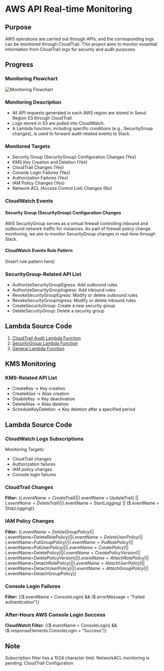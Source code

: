 # AWS API Real-time Monitoring

## Purpose
AWS operations are carried out through APIs, and the corresponding logs can be monitored through CloudTrail. This project aims to monitor essential information from CloudTrail logs for security and audit purposes.

## Progress

### Monitoring Flowchart
![Monitoring Flowchart](insert_flowchart_image_link_here)

### Monitoring Description
- All API requests generated in each AWS region are stored in Seoul Region S3 through CloudTrail.
- Logs stored in S3 are pulled into CloudWatch.
- A Lambda function, including specific conditions (e.g., SecurityGroup changes), is used to forward audit-related events to Slack.

### Monitored Targets
- Security Group (SecurityGroup) Configuration Changes (Yes)
- KMS Key Creation and Deletion (Yes)
- CloudTrail Changes (Yes)
- Console Login Failures (Yes)
- Authorization Failures (Yes)
- IAM Policy Changes (Yes)
- Network ACL (Access Control List) Changes (No)

### CloudWatch Events

#### Security Group (SecurityGroup) Configuration Changes
AWS SecurityGroup serves as a virtual firewall controlling inbound and outbound network traffic for instances. As part of firewall policy change monitoring, we aim to monitor SecurityGroup changes in real-time through Slack.

#### CloudWatch Events Rule Pattern
[Insert rule pattern here]

### SecurityGroup-Related API List
- AuthorizeSecurityGroupEgress: Add outbound rules
- AuthorizeSecurityGroupIngress: Add inbound rules
- RevokeSecurityGroupEgress: Modify or delete outbound rules
- RevokeSecurityGroupIngress: Modify or delete inbound rules
- CreateSecurityGroup: Create a new security group
- DeleteSecurityGroup: Delete a security group

## Lambda Source Code

1. [CloudTrail Audit Lambda Function](https://github.com/Twodragon0/Lambda/blob/main/Cloudtrail_Audit_lambda_function.py)
2. [SecurityGroup Lambda Function](https://github.com/Twodragon0/Lambda/blob/main/SG_lambda_function.py)
3. [General Lambda Function](https://github.com/Twodragon0/Lambda/blob/main/lambda_function.py)

## KMS Monitoring

### KMS-Related API List

- CreateKey → Key creation
- CreateAlias → Alias creation
- DisableKey → Key deactivation
- DeleteAlias → Alias deletion
- ScheduleKeyDeletion → Key deletion after a specified period

## Lambda Source Code

### CloudWatch Logs Subscriptions
Monitoring Targets:
- CloudTrail changes
- Authorization failures
- IAM policy changes
- Console login failures

### CloudTrail Changes

**Filter:**
{($.eventName = CreateTrail) || ($.eventName = UpdateTrail) || ($.eventName = DeleteTrail) || ($.eventName = StartLogging) || ($.eventName = StopLogging)}

### IAM Policy Changes

**Filter:**
{($.eventName=DeleteGroupPolicy)||($.eventName=DeleteRolePolicy)||($.eventName=DeleteUserPolicy)||($.eventName=PutGroupPolicy)||($.eventName=PutRolePolicy)||($.eventName=PutUserPolicy)||($.eventName=CreatePolicy)||($.eventName=DeletePolicy)||($.eventName=CreatePolicyVersion)||($.eventName=DeletePolicyVersion)||($.eventName=AttachRolePolicy)||($.eventName=DetachRolePolicy)||($.eventName=AttachUserPolicy)||($.eventName=DetachUserPolicy)||($.eventName=AttachGroupPolicy)||($.eventName=DetachGroupPolicy)}

### Console Login Failures

**Filter:**
{($.eventName = ConsoleLogin) && ($.errorMessage = "Failed authentication")}

### After-Hours AWS Console Login Success

**CloudWatch Filter:**
{($.eventName = ConsoleLogin) && ($.responseElements.ConsoleLogin = "Success")}

## Note
Subscription filter has a 1024 character limit. NetworkACL monitoring is pending.
CloudTrail Configuration
